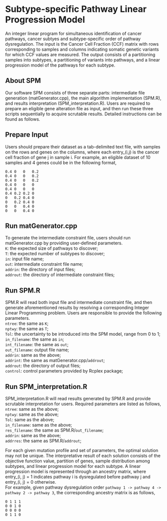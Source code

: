 # Subtype-specific Pathway Linear Progression Model

An integer linear program for simultaneous identification of cancer pathways, cancer subtyes and subtype-specific order of pathway dysregulation. The input is the Cancer Cell Fraction (CCF) matrix with rows corresponding to samples and columns indicating somatic genetic variants for which CCF values are measured. The output consists of a partitioning samples into subtypes, a partitioning of variants into pathways, and a linear progression model of the pathways for each subtype.

About SPM
--
Our software SPM consists of three separate parts: intermediate file generation (matGenerator.cpp), the main algorithm implementation (SPM.R), and results interpretation (SPM_interpretation.R). Users are required to prepare an eligible gene alteration file as input, and then run these three scripts sequentially to acquire scrutable results. Detailed instructions can be found as follows.

Prepare Input
--
Users should prepare their dataset as a tab-delimited text file, with samples on the rows and genes on the columns, where each entry_(i,j) is the cancer cell fraction of gene j in sample i. For example, an eligible dataset of 10 samples and 4 genes could be in the following format,
```
0.4	0	0	0.2
0.4	0	0	0.2
0.4	0	0	0.2
0.4	0	0	0
0.4	0	0	0
0.4	0.2	0.2	0
0	0.2	0.4	0
0	0.2	0.4	0
0	0	0.4	0
0	0	0.4	0
```

Run matGenerator.cpp
--
To generate the intermediate constraint file, users should run matGenerator.cpp by providing user-defined parameters.       
`K`: the expected size of pathways to discover;   
`T`: the expected number of subtypes to discover;   
`in`: input file name;    
`out`: intermediate constraint file name;   
`addrin`: the directory of input files;   
`addrout`: the directory of intermediate constraint files;    

Run SPM.R
--
SPM.R will read both input file and intermediate constraint file, and then generate aforementioned results by resolving a corresponding Integer Linear Programming problem. Users are responsible to provide the following parameters.      
`ntree`: the same as `K`;   
`nptwy`: the same as `T`;   
`Tol`: the uncertainty to be introduced into the SPM model, range from 0 to 1;    
`in_filename`: the same as `in`;    
`int_filename`: the same as `out`;    
`out_filename`: output file name;   
`addrin`: same as the above;    
`addrint`: the same as matGenerator.cpp/`addrout`;    
`addrout`: the directory of output files;   
`control`: control parameters provided by Rcplex package;   

Run SPM_interpretation.R
--
SPM_interpretation.R will read results generated by SPM.R and provide scrutable interpretation for users. Required parameters are listed as follows,        
`ntree`: same as the above;   
`nptwy`: same as the above;   
`Tol`: same as the above;   
`in_filename`: same as the above;   
`res_filename`: the same as SPM.R/`out_filename`;   
`addrin`: same as the above;    
`addrres`: the same as SPM.R/`addrout`;   

For each given mutation profile and set of parameters, the optimal solution may not be unique. The interpretative result of each solution consists of the objective function value, partition of genes, sample distribution among subtypes, and linear progression model for each subtype. A linear progression model is represented through an ancestry matrix, where entry_(i, j) = 1 indicates pathway i is dysregulated before pathway j and entry_(i, j) = 0 otherwise.        
For example, given pathway dysregulation order `pathway 1 -> pathway 4 -> pathway 2 -> pathway 3`, the corresponding ancestry matrix is as follows,
```
0 1 1 1
0 0 1 0
0 0 0 0
0 1 1 0
```
